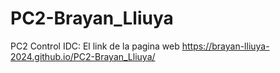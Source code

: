 # PC2-Brayan_Lliuya
PC2 Control IDC: El link de la pagina web https://brayan-lliuya-2024.github.io/PC2-Brayan_Lliuya/
